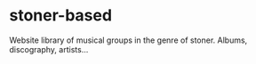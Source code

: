 # stoner-based
Website library of musical groups in the genre of stoner. Albums, discography, artists...


